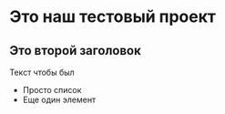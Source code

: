 # Это наш тестовый проект

## Это второй заголовок
Текст чтобы был

- Просто список
- Еще один элемент
